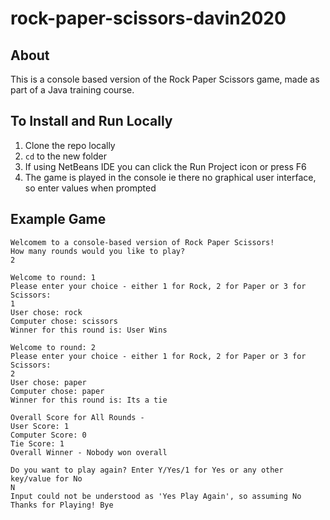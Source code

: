 # rock-paper-scissors-davin2020

## About
This is a console based version of the Rock Paper Scissors game, made as part of a Java training course.

## To Install and Run Locally
1. Clone the repo locally
2. `cd` to the new folder
3. If using NetBeans IDE you can click the Run Project icon or press F6
4. The game is played in the console ie there no graphical user interface, so enter values when prompted

## Example Game
```
Welcomem to a console-based version of Rock Paper Scissors!
How many rounds would you like to play?
2

Welcome to round: 1
Please enter your choice - either 1 for Rock, 2 for Paper or 3 for Scissors:
1
User chose: rock
Computer chose: scissors
Winner for this round is: User Wins

Welcome to round: 2
Please enter your choice - either 1 for Rock, 2 for Paper or 3 for Scissors:
2
User chose: paper
Computer chose: paper
Winner for this round is: Its a tie

Overall Score for All Rounds -
User Score: 1
Computer Score: 0
Tie Score: 1
Overall Winner - Nobody won overall

Do you want to play again? Enter Y/Yes/1 for Yes or any other key/value for No
N
Input could not be understood as 'Yes Play Again', so assuming No
Thanks for Playing! Bye
```